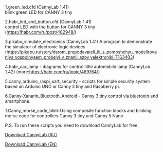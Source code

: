1.green_led.cfd  (CannyLab 1.41)  
blink green LED for CANNY 3 tiny

2.habr_led_and_button.cfd (CannyLab 1.41)  
control LED with the button for CANNY 3 tiny
(https://habr.com/ru/post/482948/)

3.pikabu_simulate_electronics  (CannyLab 1.41) 
A program to demonstrate the simulator of electronic logic devices
(https://pikabu.ru/story/darom_prepodavateli_ili_s_pomoshchyu_modelirovaniya_vospolnyaem_probelyi_v_znanii_azov_yelektroniki_7163403)

4.habr_car_lamp  - diagrams for control little automobile lamp (CannyLab 1.42) (more:https://habr.com/ru/topic/489764/)

5.canny_arduino_raspi_uart_security - scripts for simple security system 
based on Arduino UNO or Canny 3 tiny and Raspberry pi.

6.Canny-Xanarin_Bluetooth_Android - Canny 3 tiny control via bluetooth and smartphone.

7.Canny_morse_code_blink Using composite function blocks and blinking morse code for controllers Canny 3 tiny and Canny 5 Nano


P.S. To run these scripts you need to download CannyLab for free.
  
  [Download CannyLab (RU)](https://canny.ru/downloads/)  
  
  [Download CannyLab (EN)](https://www.cannylogic.com/downloads/)   
